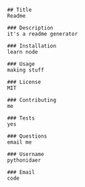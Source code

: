 
        ## Title 
        Readme 

        ### Description 
        it's a readme generator 

        ### Installation 
        learn node 

        ### Usage 
        making stuff 

        ### License 
        MIT 

        ### Contributing 
        me 

        ### Tests 
        yes 

        ### Questions 
        email me 

        ### Username 
        pythonidaer 

        ### Email 
        code 

        